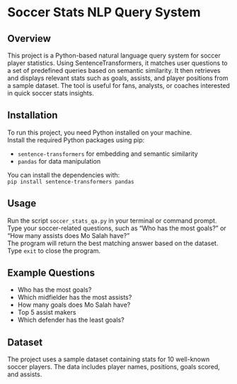 # Soccer Stats NLP Query System

## Overview
This project is a Python-based natural language query system for soccer player statistics. Using SentenceTransformers, it matches user questions to a set of predefined queries based on semantic similarity. It then retrieves and displays relevant stats such as goals, assists, and player positions from a sample dataset. The tool is useful for fans, analysts, or coaches interested in quick soccer stats insights.

## Installation
To run this project, you need Python installed on your machine.  
Install the required Python packages using pip:
- `sentence-transformers` for embedding and semantic similarity  
- `pandas` for data manipulation  

You can install the dependencies with:  
`pip install sentence-transformers pandas`  

## Usage
Run the script `soccer_stats_qa.py` in your terminal or command prompt.  
Type your soccer-related questions, such as “Who has the most goals?” or “How many assists does Mo Salah have?”  
The program will return the best matching answer based on the dataset.  
Type `exit` to close the program.

## Example Questions
- Who has the most goals?  
- Which midfielder has the most assists?  
- How many goals does Mo Salah have?  
- Top 5 assist makers  
- Which defender has the least goals?  

## Dataset
The project uses a sample dataset containing stats for 10 well-known soccer players. The data includes player names, positions, goals scored, and assists.

